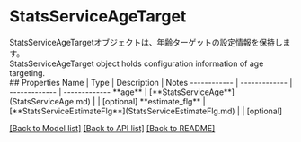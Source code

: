 # StatsServiceAgeTarget

<div lang=\"ja\">StatsServiceAgeTargetオブジェクトは、年齢ターゲットの設定情報を保持します。</div> <div lang=\"en\">StatsServiceAgeTarget object holds configuration information of age targeting.</div> 
## Properties
Name | Type | Description | Notes
------------ | ------------- | ------------- | -------------
**age** | [**StatsServiceAge**](StatsServiceAge.md) |  | [optional] 
**estimate_flg** | [**StatsServiceEstimateFlg**](StatsServiceEstimateFlg.md) |  | [optional] 

[[Back to Model list]](../README.md#documentation-for-models) [[Back to API list]](../README.md#documentation-for-api-endpoints) [[Back to README]](../README.md)


